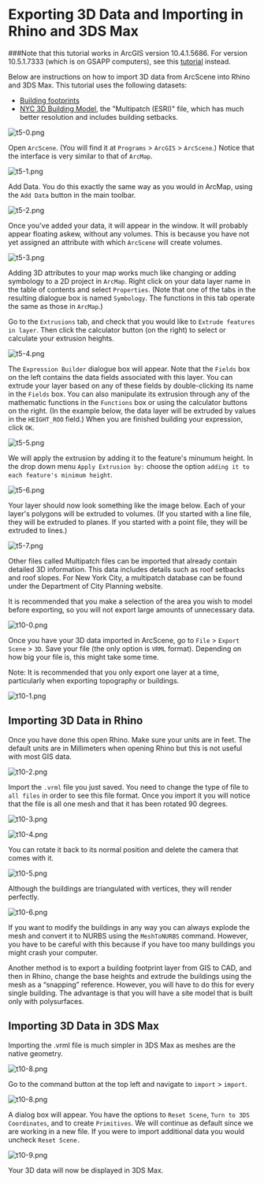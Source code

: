 # Exporting 3D Data and Importing in Rhino and 3DS Max

###Note that this tutorial works in ArcGIS version 10.4.1.5686. For version 10.5.1.7333 (which is on GSAPP computers), see this [tutorial](https://github.com/CenterForSpatialResearch/gis_tutorials/blob/master/26_Exporting_3D_data_from_ArcGIS_to_Rhino.md) instead. 

Below are instructions on how to import 3D data from ArcScene into Rhino and 3DS Max. This tutorial uses the following datasets:
* [Building footprints](https://data.cityofnewyork.us/Housing-Development/Building-Footprints/nqwf-w8eh)
* [NYC 3D Building Model](http://www1.nyc.gov/site/doitt/initiatives/3d-building.page), the "Multipatch (ESRI)" file, which has much better resolution and includes building setbacks.

![t5-0.png](https://github.com/jai2125/gis_tutorials/blob/master/Images/Tutorial_05/t5-0.png)

Open `ArcScene`. (You will find it at `Programs` > `ArcGIS` > `ArcScene`.) Notice that the interface is very similar to that of `ArcMap`.

![t5-1.png](https://github.com/jai2125/gis_tutorials/blob/master/Images/Tutorial_05/t5-1.png)

Add Data. You do this exactly the same way as you would in ArcMap, using the `Add Data` button in the main toolbar.

![t5-2.png](https://github.com/jai2125/gis_tutorials/blob/master/Images/Tutorial_05/t5-2.png)

Once you've added your data, it will appear in the window. It will probably appear floating askew, without any volumes. This is because you have not yet assigned an attribute with which `ArcScene` will create volumes.

![t5-3.png](https://github.com/jai2125/gis_tutorials/blob/master/Images/Tutorial_05/t5-3.png)

Adding 3D attributes to your map works much like changing or adding symbology to a 2D project in `ArcMap`. Right click on your data layer name in the table of contents and select `Properties`. (Note that one of the tabs in the resulting dialogue box is named `Symbology`. The functions in this tab operate the same as those in `ArcMap`.)

Go to the `Extrusions` tab, and check that you would like to `Extrude features in layer`. Then click the calculator button (on the right) to select or calculate your extrusion heights.

![t5-4.png](https://github.com/jai2125/gis_tutorials/blob/master/Images/Tutorial_05/t5-4.png)

The `Expression Builder` dialogue box will appear. Note that the `Fields` box on the left contains the data fields associated with this layer. You can extrude your layer based on any of these fields by double-clicking its name in the `Fields` box. You can also manipulate its extrusion through any of the mathematic functions in the `Functions` box or using the calculator buttons on the right. (In the example below, the data layer will be extruded by values in the `HEIGHT_ROO` field.) When you are finished building your expression, click `OK`.

![t5-5.png](https://github.com/jai2125/gis_tutorials/blob/master/Images/Tutorial_05/t5-5.png)

We will apply the extrusion by adding it to the feature's minumum height. In the drop down menu `Apply Extrusion by:` choose the option `adding it to each feature's minimum height`.

![t5-6.png](https://github.com/jai2125/gis_tutorials/blob/master/Images/Tutorial_05/t5-6.png)

Your layer should now look something like the image below. Each of your layer's polygons will be extruded to volumes. (If you started with a line file, they will be extruded to planes. If you started with a point file, they will be extruded to lines.)

![t5-7.png](https://github.com/jai2125/gis_tutorials/blob/master/Images/Tutorial_05/t5-7.png)

Other files called Multipatch files can be imported that already contain detailed 3D information. This data includes details such as roof setbacks and roof slopes. For New York City, a multipatch database can be found under the Department of City Planning website.

It is recommended that you make a selection of the area you wish to model before exporting, so you will not export large amounts of unnecessary data.

![t10-0.png](https://github.com/jai2125/gis_tutorials/blob/master/Images/Tutorial_10/t10-0.png)

Once you have your 3D data imported in ArcScene, go to `File` > `Export Scene` > `3D`. Save your file (the only option is `VRML` format). Depending on how big your file is, this might take some time.

Note: It is recommended that you only export one layer at a time, particularly when exporting topography or buildings.

![t10-1.png](https://github.com/jai2125/gis_tutorials/blob/master/Images/Tutorial_10/t10-1.png)

## Importing 3D Data in Rhino

Once you have done this open Rhino. Make sure your units are in feet. The default units are in Millimeters when opening Rhino but this is not useful with most GIS data.

![t10-2.png](https://github.com/jai2125/gis_tutorials/blob/master/Images/Tutorial_10/t10-2.png)

Import the `.vrml` file you just saved. You need to change the type of file to `all files` in order to see this file format. Once you import it you will notice that the file is all one mesh and that it has been rotated 90 degrees.

![t10-3.png](https://github.com/jai2125/gis_tutorials/blob/master/Images/Tutorial_10/t10-3.png)

![t10-4.png](https://github.com/jai2125/gis_tutorials/blob/master/Images/Tutorial_10/t10-4.png)

You can rotate it back to its normal position and delete the camera that comes with it.

![t10-5.png](https://github.com/jai2125/gis_tutorials/blob/master/Images/Tutorial_10/t10-5.png)

Although the buildings are triangulated with vertices, they will render perfectly.

![t10-6.png](https://github.com/jai2125/gis_tutorials/blob/master/Images/Tutorial_10/t10-6.png)

If you want to modify the buildings in any way you can always explode the mesh and convert it to NURBS using the `MeshToNURBS` command. However, you have to be careful with this because if you have too many buildings you might crash your computer.

Another method is to export a building footprint layer from GIS to CAD, and then in Rhino, change the base heights and extrude the buildings using the mesh as a “snapping” reference. However, you will have to do this for every single building. The advantage is that you will have a site model that is built only with polysurfaces.

## Importing 3D Data in 3DS Max

Importing the .vrml file is much simpler in 3DS Max as meshes are the native geometry.

![t10-8.png](https://github.com/jai2125/gis_tutorials/blob/master/Images/Tutorial_10/t10-8.png)

Go to the command button at the top left and navigate to `import` > `import`.

![t10-8.png](https://github.com/jai2125/gis_tutorials/blob/master/Images/Tutorial_10/t10-9.png)

A dialog box will appear. You have the options to `Reset Scene`, `Turn to 3DS Coordinates`, and to create `Primitives`. We will continue as default since we are working in a new file. If you were to import additional data you would uncheck `Reset Scene.`

![t10-9.png](https://github.com/jai2125/gis_tutorials/blob/master/Images/Tutorial_10/t10-10.png)

Your 3D data will now be displayed in 3DS Max.
